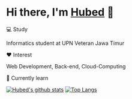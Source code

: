 <!-- ### Hi there 👋 -->

<!--
**hubedid/hubedid** is a ✨ _special_ ✨ repository because its `README.md` (this file) appears on your GitHub profile.

Here are some ideas to get you started:

- 🔭 I’m currently working on ...
- 🌱 I’m currently learning ...
- 👯 I’m looking to collaborate on ...
- 🤔 I’m looking for help with ...
- 💬 Ask me about ...
- 📫 How to reach me: ...
- 😄 Pronouns: ...
- ⚡ Fun fact: ...
-->
# Hi there, I'm [Hubed](https://github.com/hubedid) 👋

💻 Study

Informatics student at UPN Veteran Jawa Timur

❤️ Interest

Web Development, Back-end, Cloud-Computing

📖 Currently learn
<!--
![](http://img.shields.io/badge/-TailwindCSS-white?logo=tailwindcss&style=flat&logoColor=white&color=3B82F6)
![](http://img.shields.io/badge/Bootstrap-563D7C?style=flat&logo=bootstrap&logoColor=white)
![](http://img.shields.io/badge/-JavaScript-white?logo=javascript&style=flat&logoColor=black&color=F7DF1E)
![](http://img.shields.io/badge/-TypeScript-white?logo=typescript&style=flat&logoColor=white&color=3178C6)
![](http://img.shields.io/badge/-React-white?logo=react&style=flat&logoColor=black&color=61DAFB)
![](http://img.shields.io/badge/-Next.js-white?logo=next.js&style=flat&logoColor=white&color=000000)
![](http://img.shields.io/badge/-Firebase-black?logo=firebase&style=flat&logoColor=orange&color=FFFFFF)
![](http://img.shields.io/badge/MySQL-00000F?style=flat&logo=mysql&logoColor=white)
![](http://img.shields.io/badge/MongoDB-4EA94B?style=flat&logo=mongodb&logoColor=white)
![](http://img.shields.io/badge/PHP-777BB4?style=flat&logo=php&logoColor=white)
-->

[![Hubed's github stats](https://github-readme-stats.vercel.app/api?username=hubedid&theme=tokyonight&show_icons=true)](https://github.com/hubedid)
[![Top Langs](https://github-readme-stats.vercel.app/api/top-langs/?username=hubedid&layout=compact&theme=tokyonight)](https://github.com/hubedid)
